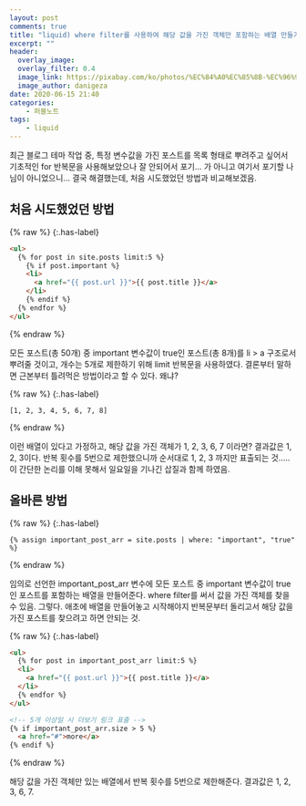 ```yaml
---
layout: post
comments: true
title: "liquid) where filter를 사용하여 해당 값을 가진 객체만 포함하는 배열 만들기"
excerpt: ""
header:
  overlay_image:
  overlay_filter: 0.4
  image_link: https://pixabay.com/ko/photos/%EC%84%A0%EC%85%8B-%EC%96%91%EA%B7%80%EB%B9%84-%EB%B0%B1%EB%9D%BC%EC%9D%B4%ED%8A%B8-%EA%BD%83-174276/
  image_author: danigeza
date: 2020-06-15 21:40
categories:
    - 퍼블노트
tags:
    - liquid
---
```

최근 블로그 테마 작업 중, 특정 변수값을 가진 포스트를 목록 형태로 뿌려주고 싶어서 기초적인 for 반복문을 사용해보았으나 잘 안되어서 포기... 가 아니고 여기서 포기할 나님이 아니었으니... 결국 해결했는데, 처음 시도했었던 방법과 비교해보겠음.

## 처음 시도했었던 방법
{% raw %}
{:.has-label}
```html
<ul>
  {% for post in site.posts limit:5 %}
    {% if post.important %}
    <li>
      <a href="{{ post.url }}">{{ post.title }}</a>
    </li>
    {% endif %}
  {% endfor %}
</ul>
```
{% endraw %}

모든 포스트(총 50개) 중 important 변수값이 true인 포스트(총 8개)를 li > a 구조로서 뿌려줄 것이고, 개수는 5개로 제한하기 위해 limit 반복문을 사용하였다. 결론부터 말하면 근본부터 틀려먹은 방법이라고 할 수 있다. 왜냐?

{% raw %}
{:.has-label}
```liquid
[1, 2, 3, 4, 5, 6, 7, 8]
```
{% endraw %}

이런 배열이 있다고 가정하고, 해당 값을 가진 객체가 1, 2, 3, 6, 7 이라면? 결과값은 1, 2, 3이다. 반복 횟수를 5번으로 제한했으니까 순서대로 1, 2, 3 까지만 표출되는 것..... 이 간단한 논리를 이해 못해서 일요일을 기나긴 삽질과 함께 하였음.

## 올바른 방법
{% raw %}
{:.has-label}
```liquid
{% assign important_post_arr = site.posts | where: "important", "true" %}
```
{% endraw %}

임의로 선언한 important_post_arr 변수에 모든 포스트 중 important 변수값이 true인 포스트를 포함하는 배열을 만들어준다. where filter를 써서 값을 가진 객체를 찾을 수 있음. 그렇다. 애초에 배열을 만들어놓고 시작해야지 반복문부터 돌리고서 해당 값을 가진 포스트를 찾으려고 하면 안되는 것.

{% raw %}
{:.has-label}
```html
<ul>
  {% for post in important_post_arr limit:5 %}
  <li>
    <a href="{{ post.url }}">{{ post.title }}</a>
  </li>
  {% endfor %}
</ul>

<!-- 5개 이상일 시 더보기 링크 표출 -->
{% if important_post_arr.size > 5 %}
  <a href="#">more</a>
{% endif %}
```
{% endraw %}

해당 값을 가진 객체만 있는 배열에서 반복 횟수를 5번으로 제한해준다. 결과값은 1, 2, 3, 6, 7.
